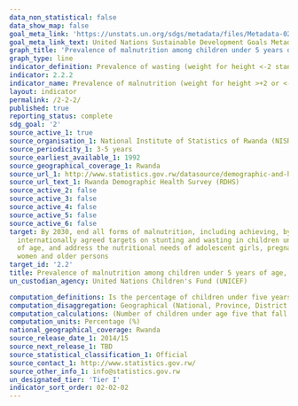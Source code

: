 ```yaml
---
data_non_statistical: false
data_show_map: false
goal_meta_link: 'https://unstats.un.org/sdgs/metadata/files/Metadata-02-02-02.pdf'
goal_meta_link_text: United Nations Sustainable Development Goals Metadata (pdf 232kB)
graph_title: 'Prevalence of malnutrition among children under 5 years of age, by type'
graph_type: line
indicator_definition: Prevalence of wasting (weight for height <-2 standard deviation from the median of the World Health Organization (WHO) Child Growth Standards) among children under 5 years of age. Child growth is an internationally accepted outcome reflecting child nutritional status. Child wasting refers to a child who is too thin for his or her height and is the result of recent rapid weight loss or the failure to gain weight. A child who is moderately or severely wasted has an increased risk of death, but treatment is possible. Child wasting is one of the World Health Assembly nutrition target indicators.
indicator: 2.2.2
indicator_name: Prevalence of malnutrition (weight for height >+2 or <-2 standard deviation from the median of the WHO Child Growth Standards) among children under 5 years of age, by type (wasting and overweight)
layout: indicator
permalink: /2-2-2/
published: true
reporting_status: complete
sdg_goal: '2'
source_active_1: true
source_organisation_1: National Institute of Statistics of Rwanda (NISR)
source_periodicity_1: 3-5 years
source_earliest_available_1: 1992
source_geographical_coverage_1: Rwanda
source_url_1: http://www.statistics.gov.rw/datasource/demographic-and-health-survey-dhs
source_url_text_1: Rwanda Demographic Health Survey (RDHS)
source_active_2: false
source_active_3: false
source_active_4: false
source_active_5: false
source_active_6: false
target: By 2030, end all forms of malnutrition, including achieving, by 2025, the
  internationally agreed targets on stunting and wasting in children under 5 years
  of age, and address the nutritional needs of adolescent girls, pregnant and lactating
  women and older persons
target_id: '2.2'
title: Prevalence of malnutrition among children under 5 years of age, by type
un_custodian_agency: United Nations Children's Fund (UNICEF)

computation_definitions: Is the percentage of children under five years old whose weight for height are less than minus two standards deviations (wasting) and above than plus two standards deviations (overweight) from the median weight for height of the reference population ages 0–59 months. The nutritional status of children in the survey population was compared with the 2006 WHO Child Growth Standards (WHO, 2006) 
computation_disaggregation: Geographical (National, Province, District Residence (Urban & Rural), Sex, Age in months, Marital Status, education level, highest level of degree obtained, wealth quintile.
computation_calculations: (Number of children under age five that fall below minus two standard deviations from the median weight for height of the 2006 WHO Child Growth Standards / total number of children under age five that were measured) * 100
computation_units: Percentage (%)
national_geographical_coverage: Rwanda
source_release_date_1: 2014/15
source_next_release_1: TBD
source_statistical_classification_1: Official
source_contact_1: http://www.statistics.gov.rw/
source_other_info_1: info@statistics.gov.rw
un_designated_tier: 'Tier I'
indicator_sort_order: 02-02-02
---
```

